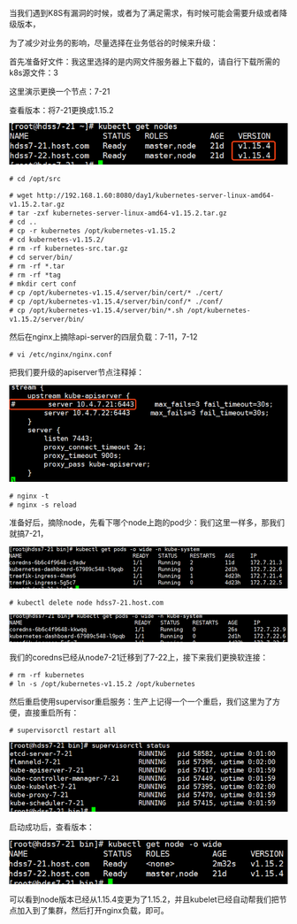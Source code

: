 当我们遇到K8S有漏洞的时候，或者为了满足需求，有时候可能会需要升级或者降级版本，

为了减少对业务的影响，尽量选择在业务低谷的时候来升级：

首先准备好文件：我这里选择的是内网文件服务器上下载的，请自行下载所需的k8s源文件：3

这里演示更换一个节点：7-21

查看版本：将7-21更换成1.15.2

![img](kubernetes%E8%BF%9B%E9%98%B6%EF%BC%88%E5%85%AD%EF%BC%89k8s%E5%B9%B3%E6%BB%91%E5%8D%87%E7%BA%A7.assets/1034759-20191128181938447-420585628.png)

 

 

```
# cd /opt/src
```



```
# wget http://192.168.1.60:8080/day1/kubernetes-server-linux-amd64-v1.15.2.tar.gz
# tar -zxf kubernetes-server-linux-amd64-v1.15.2.tar.gz
# cd .. 
# cp -r kubernetes /opt/kubernetes-v1.15.2
# cd kubernetes-v1.15.2/
# rm -rf kubernetes-src.tar.gz
# cd server/bin/ 
# rm -rf *.tar
# rm -rf *tag
# mkdir cert conf
# cp /opt/kubernetes-v1.15.4/server/bin/cert/* ./cert/
# cp /opt/kubernetes-v1.15.4/server/bin/conf/* ./conf/
# cp /opt/kubernetes-v1.15.4/server/bin/*.sh /opt/kubernetes-v1.15.2/server/bin/
```



然后在nginx上摘除api-server的四层负载：7-11，7-12

```
# vi /etc/nginx/nginx.conf
```

把我们要升级的apiserver节点注释掉：

![img](kubernetes%E8%BF%9B%E9%98%B6%EF%BC%88%E5%85%AD%EF%BC%89k8s%E5%B9%B3%E6%BB%91%E5%8D%87%E7%BA%A7.assets/1034759-20191128181520668-1713984935.png)

```
# nginx -t
# nginx -s reload
```

准备好后，摘除node，先看下哪个node上跑的pod少：我们这里一样多，那我们就搞7-21，

![img](kubernetes%E8%BF%9B%E9%98%B6%EF%BC%88%E5%85%AD%EF%BC%89k8s%E5%B9%B3%E6%BB%91%E5%8D%87%E7%BA%A7.assets/1034759-20191128182818349-1528346077.png)

 

 

```
# kubectl delete node hdss7-21.host.com
```

![img](kubernetes%E8%BF%9B%E9%98%B6%EF%BC%88%E5%85%AD%EF%BC%89k8s%E5%B9%B3%E6%BB%91%E5%8D%87%E7%BA%A7.assets/1034759-20191128183109611-326242097.png)

 

我们的coredns已经从node7-21迁移到了7-22上，接下来我们更换软连接：

```
# rm -rf kubernetes
# ln -s /opt/kubernetes-v1.15.2 /opt/kubernetes
```

然后重启使用supervisor重启服务：生产上记得一个一个重启，我们这里为了方便，直接重启所有：

```
# supervisorctl restart all
```

![img](kubernetes%E8%BF%9B%E9%98%B6%EF%BC%88%E5%85%AD%EF%BC%89k8s%E5%B9%B3%E6%BB%91%E5%8D%87%E7%BA%A7.assets/1034759-20191128183955698-809875028.png)

 

 启动成功后，查看版本：

![img](kubernetes%E8%BF%9B%E9%98%B6%EF%BC%88%E5%85%AD%EF%BC%89k8s%E5%B9%B3%E6%BB%91%E5%8D%87%E7%BA%A7.assets/1034759-20191128184043612-695283976.png)

 

 可以看到node版本已经从1.15.4变更为了1.15.2，并且kubelet已经自动帮我们把节点加入到了集群，然后打开nginx负载，即可。